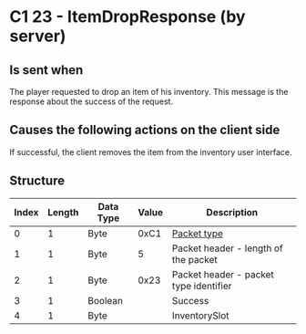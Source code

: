 # C1 23 - ItemDropResponse (by server)

## Is sent when

The player requested to drop an item of his inventory. This message is the response about the success of the request.

## Causes the following actions on the client side

If successful, the client removes the item from the inventory user interface.

## Structure

| Index | Length | Data Type | Value | Description |
|-------|--------|-----------|-------|-------------|
| 0 | 1 |   Byte   | 0xC1  | [Packet type](PacketTypes.md) |
| 1 | 1 |    Byte   |   5   | Packet header - length of the packet |
| 2 | 1 |    Byte   | 0x23  | Packet header - packet type identifier |
| 3 | 1 | Boolean |  | Success |
| 4 | 1 | Byte |  | InventorySlot |